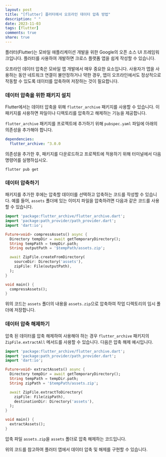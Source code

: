 ```yaml
---
layout: post
title: "[flutter] 플러터에서 오프라인 데이터 압축 방법"
description: " "
date: 2023-11-03
tags: [flutter]
comments: true
share: true
---
```


플러터(Flutter)는 모바일 애플리케이션 개발을 위한 Google의 오픈 소스 UI 프레임워크입니다. 플러터를 사용하여 개발하면 크로스 플랫폼 앱을 쉽게 작성할 수 있습니다.

오프라인 데이터 압축은 모바일 앱 개발에서 매우 중요한 요소입니다. 사용자가 앱을 사용하는 동안 네트워크 연결이 불안정하거나 약한 경우, 앱이 오프라인에서도 정상적으로 작동할 수 있도록 데이터를 압축하여 저장하는 것이 필요합니다.

### 데이터 압축을 위한 패키지 설치

Flutter에서는 데이터 압축을 위해 `flutter_archive` 패키지를 사용할 수 있습니다. 이 패키지를 사용하면 파일이나 디렉토리를 압축하고 해제하는 기능을 제공합니다.

`flutter_archive` 패키지를 프로젝트에 추가하기 위해 `pubspec.yaml` 파일에 아래의 의존성을 추가해야 합니다.

```yaml
dependencies:
  flutter_archive: ^3.0.0
```

의존성을 추가한 후, 패키지를 다운로드하고 프로젝트에 적용하기 위해 터미널에서 다음 명령어를 실행하십시오.

```
flutter pub get
```

### 데이터 압축하기

패키지를 추가한 후에는 압축할 데이터를 선택하고 압축하는 코드를 작성할 수 있습니다. 예를 들어, `assets` 폴더에 있는 이미지 파일을 압축하려면 다음과 같은 코드를 사용할 수 있습니다.

```dart
import 'package:flutter_archive/flutter_archive.dart';
import 'package:path_provider/path_provider.dart';
import 'dart:io';

Future<void> compressAssets() async {
  Directory tempDir = await getTemporaryDirectory();
  String tempPath = tempDir.path;
  String outputPath = '$tempPath/assets.zip';

  await ZipFile.createFromDirectory(
    sourceDir: Directory('assets'),
    zipFile: File(outputPath),
  );
}

void main() {
  compressAssets();
}
```

위의 코드는 `assets` 폴더의 내용을 `assets.zip`으로 압축하여 작업 디렉토리의 임시 폴더에 저장합니다.

### 데이터 압축 해제하기

압축 된 데이터를 압축 해제하여 사용해야 하는 경우 `flutter_archive` 패키지의 `ZipFile.extractAll` 메서드를 사용할 수 있습니다. 다음은 압축 해제 예시입니다.

```dart
import 'package:flutter_archive/flutter_archive.dart';
import 'package:path_provider/path_provider.dart';
import 'dart:io';

Future<void> extractAssets() async {
  Directory tempDir = await getTemporaryDirectory();
  String tempPath = tempDir.path;
  String zipPath = '$tempPath/assets.zip';

  await ZipFile.extractToDirectory(
    zipFile: File(zipPath),
    destinationDir: Directory('assets'),
  );
}

void main() {
  extractAssets();
}
```

압축 파일 `assets.zip`을 `assets` 폴더로 압축 해제하는 코드입니다.

위의 코드를 참고하여 플러터 앱에서 데이터 압축 및 해제를 구현할 수 있습니다.